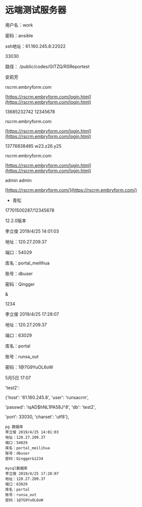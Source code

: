# 远端测试服务器

用户名：work

密码：ansible

ssh地址：61.160.245.8:22022

33030

路径：   /public/codes/GITZQ/RSReportest

安莉芳

rscrm.embryform.com

[https://rscrm.embryform.com/login.html](https://rscrm.embryform.com/login.html)

13685232742 12345678

rscrm.embryform.com

[https://rscrm.embryform.com/login.html](https://rscrm.embryform.com/login.html)

13776838485 w23.z26.y25

rscrm.embryform.com

[https://rscrm.embryform.com/login.html](https://rscrm.embryform.com/login.html)

admin admin

[https://rscrm.embryform.com/](https://rscrm.embryform.com/)

* 青松  

17701500287/12345678

12.2.0版本

李立俊 2019/4/25 14:01:03

地址：120.27.209.37

端口：54029

库名：portal\_meilihua

账号：dbuser

密码：Qingger

&

1234

李立俊 2019/4/25 17:28:07

地址：120.27.209.37

端口：63029

库名：portal

账号：runsa\_out

密码：1@7G9YuOL6oW

5月5日 17:07

'test2':

{'host': '61.160.245.8', 'user': 'runsacrm',

'passwd': 'iqAD$hNL1PA58J^8', 'db': 'test2',

'port': 33030, 'charset': 'utf8'},

```
pg 数据库
李立俊 2019/4/25 14:01:03
地址：120.27.209.37
端口：54029
库名：portal_meilihua
账号：dbuser
密码：Qingger&1234

mysql数据库
李立俊 2019/4/25 17:28:07
地址：120.27.209.37
端口：63029
库名：portal
账号：runsa_out
密码：1@7G9YuOL6oW
```



